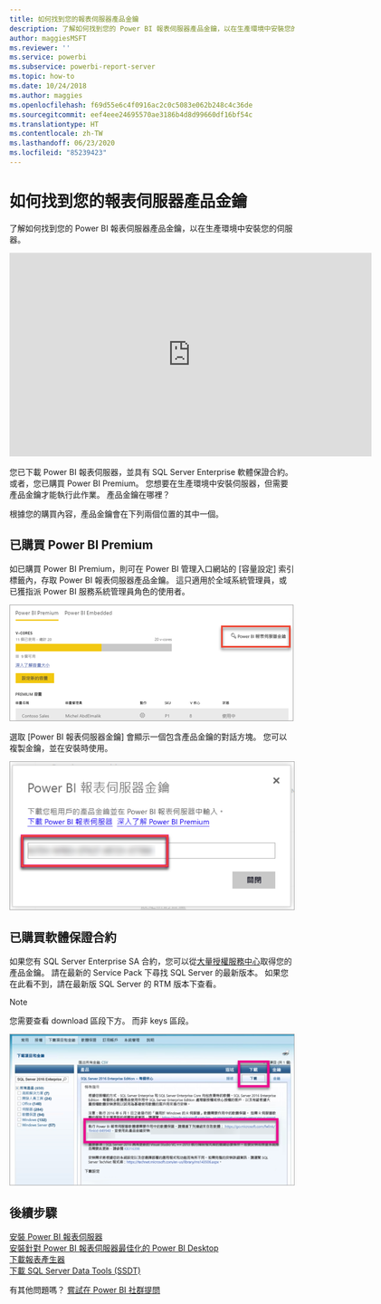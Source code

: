 ```yaml
---
title: 如何找到您的報表伺服器產品金鑰
description: 了解如何找到您的 Power BI 報表伺服器產品金鑰，以在生產環境中安裝您的伺服器。
author: maggiesMSFT
ms.reviewer: ''
ms.service: powerbi
ms.subservice: powerbi-report-server
ms.topic: how-to
ms.date: 10/24/2018
ms.author: maggies
ms.openlocfilehash: f69d55e6c4f0916ac2c0c5083e062b248c4c36de
ms.sourcegitcommit: eef4eee24695570ae3186b4d8d99660df16bf54c
ms.translationtype: HT
ms.contentlocale: zh-TW
ms.lasthandoff: 06/23/2020
ms.locfileid: "85239423"
---
```

# <a name="how-to-find-your-report-server-product-key"></a>如何找到您的報表伺服器產品金鑰
了解如何找到您的 Power BI 報表伺服器產品金鑰，以在生產環境中安裝您的伺服器。

<iframe width="640" height="360" src="https://www.youtube.com/embed/6CQnf-NGtpU?rel=0&amp;showinfo=0" frameborder="0" allowfullscreen></iframe>

您已下載 Power BI 報表伺服器，並具有 SQL Server Enterprise 軟體保證合約。 或者，您已購買 Power BI Premium。 您想要在生產環境中安裝伺服器，但需要產品金鑰才能執行此作業。 產品金鑰在哪裡？ 

根據您的購買內容，產品金鑰會在下列兩個位置的其中一個。

## <a name="purchased-power-bi-premium"></a>已購買 Power BI Premium
如已購買 Power BI Premium，則可在 Power BI 管理入口網站的 [容量設定]  索引標籤內，存取 Power BI 報表伺服器產品金鑰。 這只適用於全域系統管理員，或已獲指派 Power BI 服務系統管理員角色的使用者。

![[Premium 設定] 內的 Power BI 報表伺服器金鑰](media/find-product-key/pbirs-product-key.png)

選取 [Power BI 報表伺服器金鑰]  會顯示一個包含產品金鑰的對話方塊。 您可以複製金鑰，並在安裝時使用。

![Power BI 報表伺服器產品金鑰](media/find-product-key/pbirs-product-key-dialog.png)

## <a name="purchased-software-assurance-agreement"></a>已購買軟體保證合約
如果您有 SQL Server Enterprise SA 合約，您可以從[大量授權服務中心](https://www.microsoft.com/Licensing/servicecenter/)取得您的產品金鑰。 請在最新的 Service Pack 下尋找 SQL Server 的最新版本。 如果您在此看不到，請在最新版 SQL Server 的 RTM 版本下查看。

> [!NOTE]
> 您需要查看 download 區段下方。 而非 keys 區段。
> 
> 

![](media/find-product-key/vlsc-download.png "Volume Licensing Service Center")

## <a name="next-steps"></a>後續步驟
[安裝 Power BI 報表伺服器](install-report-server.md)  
[安裝針對 Power BI 報表伺服器最佳化的 Power BI Desktop](install-powerbi-desktop.md)  
[下載報表產生器](https://www.microsoft.com/download/details.aspx?id=53613)  
[下載 SQL Server Data Tools (SSDT)](https://go.microsoft.com/fwlink/?LinkID=616714)

有其他問題嗎？ [嘗試在 Power BI 社群提問](https://community.powerbi.com/)

